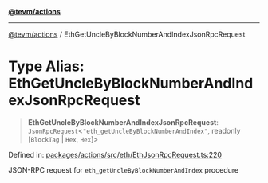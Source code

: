 [**@tevm/actions**](../README.md)

***

[@tevm/actions](../globals.md) / EthGetUncleByBlockNumberAndIndexJsonRpcRequest

# Type Alias: EthGetUncleByBlockNumberAndIndexJsonRpcRequest

> **EthGetUncleByBlockNumberAndIndexJsonRpcRequest**: `JsonRpcRequest`\<`"eth_getUncleByBlockNumberAndIndex"`, readonly \[`BlockTag` \| `Hex`, `Hex`\]\>

Defined in: [packages/actions/src/eth/EthJsonRpcRequest.ts:220](https://github.com/evmts/tevm-monorepo/blob/main/packages/actions/src/eth/EthJsonRpcRequest.ts#L220)

JSON-RPC request for `eth_getUncleByBlockNumberAndIndex` procedure
